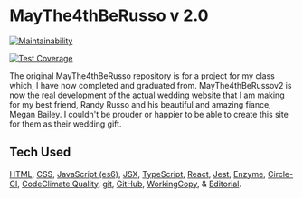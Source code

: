 # MayThe4thBeRusso v 2.0

[![Maintainability](https://api.codeclimate.com/v1/badges/1faab12bb5b0dce5fde1/maintainability)](https://codeclimate.com/github/tonythetiger323/MayThe4thBeRussov2/maintainability)

[![Test Coverage](https://api.codeclimate.com/v1/badges/1faab12bb5b0dce5fde1/test_coverage)](https://codeclimate.com/github/tonythetiger323/MayThe4thBeRussov2/test_coverage)

The original MayThe4thBeRusso repository is for a project for my class which, I have now completed and graduated from. MayThe4thBeRussov2 is now the real development of the actual wedding website that I am making for my best friend, Randy Russo and his beautiful and amazing fiance, Megan Bailey. I couldn't be prouder or happier to be able to create this site for them as their wedding gift.

## Tech Used

[HTML](https://www.w3.org/html), [CSS](https://www.w3.org/Style/CSS),
[JavaScript (es6)](https://www.ecma-international.org/ecma-262/6.0/), [JSX](https://jsx.github.io),
[TypeScript](https://www.typescriptlang.org), [React](https://reactjs.org),
[Jest](https://jestjs.io/), [Enzyme](https://airbnb.io/enzyme/),
[Circle-CI](https://circleci.com/), [CodeClimate Quality](https://codeclimate.com/),
[git](https://git-scm.com/), [GitHub](https://github.com),
[WorkingCopy](https://workingcopyapp.com/), & [Editorial](https://omz-software.com/editorial/).

